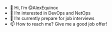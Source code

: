 - 👋 Hi, I’m @AlexEquinox
- 👀 I’m interested in DevOps and NetOps
- 🌱 I’m currently prepare for job interviews
- 📫 How to reach me? Give me a good job offer!

<!---
AlexEquinox/AlexEquinox is a ✨ special ✨ repository because its `README.md` (this file) appears on your GitHub profile.
You can click the Preview link to take a look at your changes.
--->
